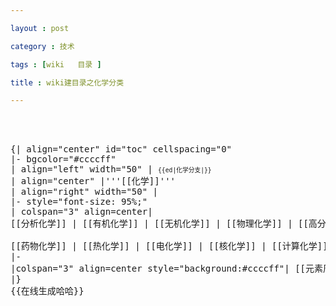 ```yaml
---

layout : post

category : 技术

tags : [wiki   目录 ]

title : wiki建目录之化学分类

---
```



<pre>

<br clear=all>
{| align="center" id="toc" cellspacing="0"
|- bgcolor="#ccccff"
| align="left" width="50" | <small><small>{{ed|化学分支|}}</small></small>
| align="center" |'''[[化学]]''' 
| align="right" width="50" |
|- style="font-size: 95%;" 
| colspan="3" align=center|<!--增加时每行8个，最后一个不增加"|" -->
[[分析化学]] | [[有机化学]] | [[无机化学]] | [[物理化学]] | [[高分子化学]] | [[生物化学]] | [[材料科学]] | [[环境化学]] 

[[药物化学]] | [[热化学]] | [[电化学]] | [[核化学]] | [[计算化学]]
|-
|colspan="3" align=center style="background:#ccccff"| [[元素周期表]] | [[化学品列表]]
|}
{{在线生成哈哈}}

</pre>
